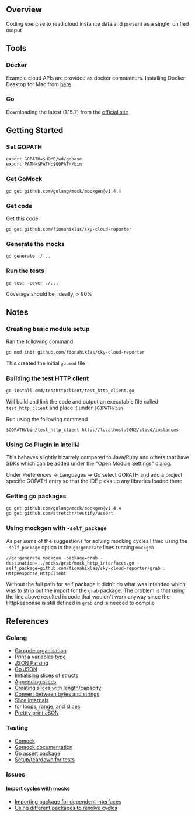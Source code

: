 ## Overview

Coding exercise to read cloud instance data and present as a single, unified output

## Tools

### Docker

Example cloud APIs are provided as docker comntainers.  Installing Docker Desktop 
for Mac from [here](https://www.docker.com/products/docker-desktop)

### Go

Downloading the latest (1.15.7) from the [official site](https://golang.org/doc/install?download=go1.15.7.darwin-amd64.pkg)


## Getting Started

### Set GOPATH

```
export GOPATH=$HOME/wd/gobase
export PATH=$PATH:$GOPATH/bin
```

### Get GoMock 

```
go get github.com/golang/mock/mockgen@v1.4.4
```

### Get code

Get this code

```
go get github.com/fionahiklas/sky-cloud-reporter
```

### Generate the mocks

```
go generate ./...
```

### Run the tests

```
go test -cover ./...
```

Coverage should be, ideally, > 90%


## Notes

### Creating basic module setup

Ran the following command

```
go mod init github.com/fionahiklas/sky-cloud-reporter
```

This created the initial `go.mod` file

### Building the test HTTP client

```
go install cmd/testhttpclient/test_http_client.go
```

Will build and link the code and output an executable file called `test_http_client` and 
place it under `$GOPATH/bin`

Run using the following command

```
$GOPATH/bin/test_http_client http://localhost:9002/cloud/instances
```

### Using Go Plugin in IntelliJ

This behaves slightly bizarrely compared to Java/Ruby and others that have SDKs which can 
be added under the "Open Module Settings" dialog.  

Under Preferences -> Languages -> Go select GOPATH and add a project specific GOPATH
entry so that the IDE picks up any libraries loaded there

### Getting go packages

``` 
go get github.com/golang/mock/mockgen@v1.4.4
go get github.com/stretchr/testify/assert
```

### Using mockgen with `-self_package`

As per some of the suggestions for solving mocking cycles I tried using the `-self_package`
option in the `go:generate` lines running `mockgen`

``` 
//go:generate mockgen -package=grab -destination=../mocks/grab/mock_http_interfaces.go -self_package=github.com/fionahiklas/sky-cloud-reporter/grab . HttpResponse,HttpClient
```

Without the full path for self package it didn't do what was intended which was to strip 
out the import for the `grab` package.  The problem is that using the line above resulted in code that 
wouldn't work anyway since the HttpResponse is still defined in `grab` and is needed to compile



## References

### Golang

* [Go code organisation](https://golang.org/doc/code.html)
* [Print a variables type](https://golangcode.com/print-variable-type/) 
* [JSON Parsing](https://gobyexample.com/json)
* [Go JSON](https://blog.golang.org/json)
* [Initialising slices of structs](https://stackoverflow.com/questions/26159416/init-array-of-structs-in-go)
* [Appending slices](https://golang.org/pkg/builtin/#append)
* [Creating slices with length/capacity](https://blog.golang.org/slices-intro)
* [Convert between bytes and strings](https://yourbasic.org/golang/convert-string-to-byte-slice/)
* [Slice internals](https://blog.golang.org/slices)
* [for loops, range, and slices](https://gobyexample.com/range)
* [Prettty print JSON](https://golangbyexample.com/print-struct-variables-golang/)

### Testing

* [Gomock](https://github.com/golang/mock)
* [Gomock documentation](https://pkg.go.dev/github.com/golang/mock#readme-running-mockgen)
* [Go assert package](https://github.com/stretchr/testify)
* [Setup/teardown for tests](https://stackoverflow.com/questions/23729790/how-can-i-do-test-setup-using-the-testing-package-in-go)


### Issues

#### Import cycles with mocks

* [Importing package for dependent interfaces](https://github.com/golang/mock/issues/352)
* [Using different packages to resolve cycles](https://stackoverflow.com/questions/50986170/how-to-avoid-import-cycles-in-mock-generation)
